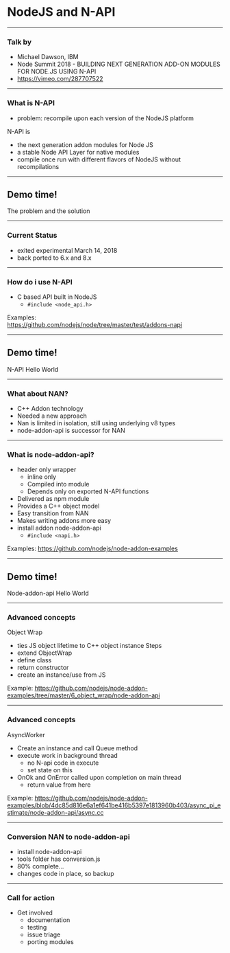 # NodeJS and N-API

---
### Talk by
- Michael Dawson, IBM
- Node Summit 2018 - BUILDING NEXT GENERATION ADD-ON MODULES FOR NODE.JS USING N-API
- https://vimeo.com/287707522


---
### What is N-API
- problem: recompile upon each version of the NodeJS platform

N-API is
- the next generation addon modules for Node JS
- a stable Node API Layer for native modules
- compile once run with different flavors of NodeJS without recompilations

---
<!-- .slide: data-background="url('/img/demo.jpg')" data-background-size="cover" --> 
<!-- .slide: class="lab" -->
## Demo time!
The problem and the solution

---
### Current Status
- exited experimental March 14, 2018
- back ported to 6.x and 8.x

---
### How do i use N-API
- C based API built in NodeJS
    - `#include <node_api.h>`

Examples:  
https://github.com/nodejs/node/tree/master/test/addons-napi

---
<!-- .slide: data-background="url('/img/demo.jpg')" data-background-size="cover" --> 
<!-- .slide: class="lab" -->
## Demo time!
N-API Hello World

---
### What about NAN?
- C++ Addon technology
- Needed a new approach
- Nan is limited in isolation, still using underlying v8 types
- node-addon-api is successor for NAN
    
---
### What is node-addon-api?
- header only wrapper
    - inline only
    - Compiled into module
    - Depends only on exported N-API functions
- Delivered as npm module
- Provides a C++ object model
- Easy transition from NAN
- Makes writing addons more easy
- install addon node-addon-api
    - `#include <napi.h>`

Examples:
https://github.com/nodejs/node-addon-examples 

---
<!-- .slide: data-background="url('/img/demo.jpg')" data-background-size="cover" --> 
<!-- .slide: class="lab" -->
## Demo time!
Node-addon-api Hello World

---
### Advanced concepts
Object Wrap
- ties JS object lifetime to C++ object instance
Steps
- extend ObjectWrap
- define class
- return constructor
- create an instance/use from JS

Example: 
https://github.com/nodejs/node-addon-examples/tree/master/6_object_wrap/node-addon-api


---
### Advanced concepts
AsyncWorker
- Create an instance and call Queue method
- execute work in background thread
    - no N-api code in execute
    - set state on this
- OnOk and OnError called upon completion on main thread
    - return value from here


Example: 
https://github.com/nodejs/node-addon-examples/blob/4dc85d816e6a1ef641be416b5397e1813960b403/async_pi_estimate/node-addon-api/async.cc

---
### Conversion NAN to node-addon-api
- install node-addon-api
- tools folder has conversion.js
- 80% complete...
- changes code in place, so backup


---
### Call for action
- Get involved
    - documentation
    - testing
    - issue triage
    - porting modules




